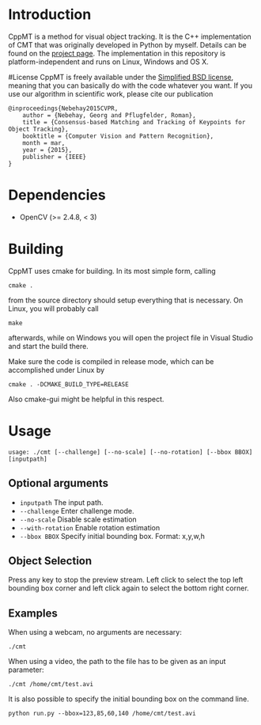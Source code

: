 # Introduction
CppMT is a method for visual object tracking.
It is the C++ implementation of CMT that was originally developed in Python by myself.
Details can be found on the [project page](http://www.gnebehay.com/cmt).
The implementation in this repository is platform-independent and runs
on Linux, Windows and OS X.

#License
CppMT is freely available under the [Simplified BSD license][1],
meaning that you can basically do with the code whatever you want.
If you use our algorithm in scientific work, please cite our publication
```
@inproceedings{Nebehay2015CVPR,
    author = {Nebehay, Georg and Pflugfelder, Roman},
    title = {Consensus-based Matching and Tracking of Keypoints for Object Tracking},
    booktitle = {Computer Vision and Pattern Recognition},
    month = mar,
    year = {2015},
    publisher = {IEEE}
}
```

# Dependencies
* OpenCV (>= 2.4.8, < 3)

# Building
CppMT uses cmake for building.
In its most simple form, calling
```
cmake .
```
from the source directory should setup everything that is necessary.
On Linux, you will probably call
```
make
```
afterwards, while on Windows you will open the project file in Visual Studio and start the build there.

Make sure the code is compiled in release mode, which can be accomplished under Linux by
```
cmake . -DCMAKE_BUILD_TYPE=RELEASE
```
Also cmake-gui might be helpful in this respect.

# Usage
```
usage: ./cmt [--challenge] [--no-scale] [--no-rotation] [--bbox BBOX] [inputpath]
```
## Optional arguments
* `inputpath` The input path.
* `--challenge` Enter challenge mode.
* `--no-scale` Disable scale estimation
* `--with-rotation` Enable rotation estimation
* `--bbox BBOX` Specify initial bounding box. Format: x,y,w,h

## Object Selection
Press any key to stop the preview stream. Left click to select the
top left bounding box corner and left click again to select the bottom right corner.

## Examples
When using a webcam, no arguments are necessary:
```
./cmt
```

When using a video, the path to the file has to be given as an input parameter:
```
./cmt /home/cmt/test.avi
```

It is also possible to specify the initial bounding box on the command line.
```
python run.py --bbox=123,85,60,140 /home/cmt/test.avi
```

[1]: http://en.wikipedia.org/wiki/BSD_licenses#2-clause_license_.28.22Simplified_BSD_License.22_or_.22FreeBSD_License.22.29
